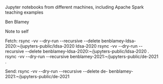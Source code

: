 Jupyter notebooks from different machines, including Apache Spark teaching examples

Ben Blamey


Note to self

Fetch:
rsync -vv --dry-run --recursive --delete benblamey-ldsa-2020:~/jupyters-public/ldsa-2020 ldsa-2020
rsync -vv --dry-run --recursive --delete benblamey-ldsa-2020:~/jupyters-public/ldsa-2020 .
rsync -vv --dry-run --recursive benblamey-2021:~/jupyters-public/de-2021 .

Send:
rsync -vv --dry-run --recursive --delete de- benblamey-2021:~/jupyters-public/de-2021
